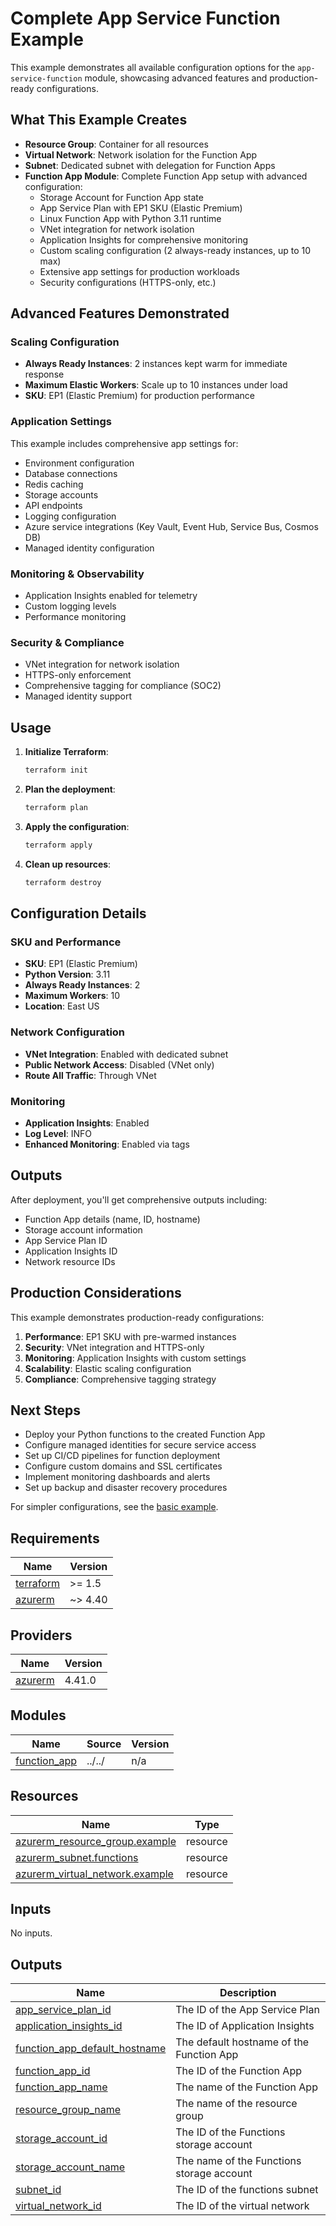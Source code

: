 # Complete App Service Function Example

This example demonstrates all available configuration options for the `app-service-function` module, showcasing advanced features and production-ready configurations.

## What This Example Creates

- **Resource Group**: Container for all resources
- **Virtual Network**: Network isolation for the Function App
- **Subnet**: Dedicated subnet with delegation for Function Apps
- **Function App Module**: Complete Function App setup with advanced configuration:
  - Storage Account for Function App state
  - App Service Plan with EP1 SKU (Elastic Premium)
  - Linux Function App with Python 3.11 runtime
  - VNet integration for network isolation
  - Application Insights for comprehensive monitoring
  - Custom scaling configuration (2 always-ready instances, up to 10 max)
  - Extensive app settings for production workloads
  - Security configurations (HTTPS-only, etc.)

## Advanced Features Demonstrated

### Scaling Configuration
- **Always Ready Instances**: 2 instances kept warm for immediate response
- **Maximum Elastic Workers**: Scale up to 10 instances under load
- **SKU**: EP1 (Elastic Premium) for production performance

### Application Settings
This example includes comprehensive app settings for:
- Environment configuration
- Database connections
- Redis caching
- Storage accounts
- API endpoints
- Logging configuration
- Azure service integrations (Key Vault, Event Hub, Service Bus, Cosmos DB)
- Managed identity configuration

### Monitoring & Observability
- Application Insights enabled for telemetry
- Custom logging levels
- Performance monitoring

### Security & Compliance
- VNet integration for network isolation
- HTTPS-only enforcement
- Comprehensive tagging for compliance (SOC2)
- Managed identity support

## Usage

1. **Initialize Terraform**:
   ```bash
   terraform init
   ```

2. **Plan the deployment**:
   ```bash
   terraform plan
   ```

3. **Apply the configuration**:
   ```bash
   terraform apply
   ```

4. **Clean up resources**:
   ```bash
   terraform destroy
   ```

## Configuration Details

### SKU and Performance
- **SKU**: EP1 (Elastic Premium)
- **Python Version**: 3.11
- **Always Ready Instances**: 2
- **Maximum Workers**: 10
- **Location**: East US

### Network Configuration
- **VNet Integration**: Enabled with dedicated subnet
- **Public Network Access**: Disabled (VNet only)
- **Route All Traffic**: Through VNet

### Monitoring
- **Application Insights**: Enabled
- **Log Level**: INFO
- **Enhanced Monitoring**: Enabled via tags

## Outputs

After deployment, you'll get comprehensive outputs including:
- Function App details (name, ID, hostname)
- Storage account information
- App Service Plan ID
- Application Insights ID
- Network resource IDs

## Production Considerations

This example demonstrates production-ready configurations:

1. **Performance**: EP1 SKU with pre-warmed instances
2. **Security**: VNet integration and HTTPS-only
3. **Monitoring**: Application Insights with custom settings
4. **Scalability**: Elastic scaling configuration
5. **Compliance**: Comprehensive tagging strategy

## Next Steps

- Deploy your Python functions to the created Function App
- Configure managed identities for secure service access
- Set up CI/CD pipelines for function deployment
- Configure custom domains and SSL certificates
- Implement monitoring dashboards and alerts
- Set up backup and disaster recovery procedures

For simpler configurations, see the [basic example](../basic/).

<!-- BEGIN_TF_DOCS -->
## Requirements

| Name | Version |
|------|---------|
| <a name="requirement_terraform"></a> [terraform](#requirement\_terraform) | >= 1.5 |
| <a name="requirement_azurerm"></a> [azurerm](#requirement\_azurerm) | ~> 4.40 |

## Providers

| Name | Version |
|------|---------|
| <a name="provider_azurerm"></a> [azurerm](#provider\_azurerm) | 4.41.0 |

## Modules

| Name | Source | Version |
|------|--------|---------|
| <a name="module_function_app"></a> [function\_app](#module\_function\_app) | ../../ | n/a |

## Resources

| Name | Type |
|------|------|
| [azurerm_resource_group.example](https://registry.terraform.io/providers/hashicorp/azurerm/latest/docs/resources/resource_group) | resource |
| [azurerm_subnet.functions](https://registry.terraform.io/providers/hashicorp/azurerm/latest/docs/resources/subnet) | resource |
| [azurerm_virtual_network.example](https://registry.terraform.io/providers/hashicorp/azurerm/latest/docs/resources/virtual_network) | resource |

## Inputs

No inputs.

## Outputs

| Name | Description |
|------|-------------|
| <a name="output_app_service_plan_id"></a> [app\_service\_plan\_id](#output\_app\_service\_plan\_id) | The ID of the App Service Plan |
| <a name="output_application_insights_id"></a> [application\_insights\_id](#output\_application\_insights\_id) | The ID of Application Insights |
| <a name="output_function_app_default_hostname"></a> [function\_app\_default\_hostname](#output\_function\_app\_default\_hostname) | The default hostname of the Function App |
| <a name="output_function_app_id"></a> [function\_app\_id](#output\_function\_app\_id) | The ID of the Function App |
| <a name="output_function_app_name"></a> [function\_app\_name](#output\_function\_app\_name) | The name of the Function App |
| <a name="output_resource_group_name"></a> [resource\_group\_name](#output\_resource\_group\_name) | The name of the resource group |
| <a name="output_storage_account_id"></a> [storage\_account\_id](#output\_storage\_account\_id) | The ID of the Functions storage account |
| <a name="output_storage_account_name"></a> [storage\_account\_name](#output\_storage\_account\_name) | The name of the Functions storage account |
| <a name="output_subnet_id"></a> [subnet\_id](#output\_subnet\_id) | The ID of the functions subnet |
| <a name="output_virtual_network_id"></a> [virtual\_network\_id](#output\_virtual\_network\_id) | The ID of the virtual network |
<!-- END_TF_DOCS -->
